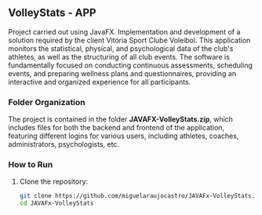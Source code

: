 ## VolleyStats - APP

Project carried out using JavaFX. Implementation and development of a solution required by the client Vitória Sport Clube Voleibol. This application monitors the statistical, physical, and psychological data of the club's athletes, as well as the structuring of all club events. The software is fundamentally focused on conducting continuous assessments, scheduling events, and preparing wellness plans and questionnaires, providing an interactive and organized experience for all participants.

### Folder Organization

The project is contained in the folder **JAVAFX-VolleyStats.zip**, which includes files for both the backend and frontend of the application, featuring different logins for various users, including athletes, coaches, administrators, psychologists, etc.

### How to Run

1. Clone the repository:
   ```bash
   git clone https://github.com/miguelaraujocastro/JAVAFx-VolleyStats.git
   cd JAVAFx-VolleyStats
